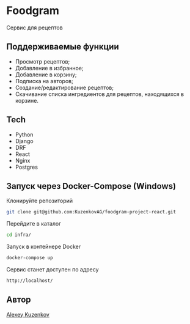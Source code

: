 # Foodgram
Сервис для рецептов

## Поддерживаемые функции
- Просмотр рецептов;
- Добавление в избранное;
- Добавление в корзину;
- Подписка на авторов;
- Создание/редактирование рецептов;
- Скачивание списка ингредиентов для рецептов, находящихся в корзине.

## Tech
- Python
- Django
- DRF
- React
- Nginx
- Postgres

## Запуск через Docker-Compose (Windows)
Клонируйте репозиторий
```sh
git clone git@github.com:KuzenkovAG/foodgram-project-react.git
```
Перейдите в каталог
```sh
cd infra/
```
Запуск в контейнере Docker
```sh
docker-compose up
```
Сервис станет доступен по адресу
```sh
http://localhost/
```


## Автор
[Alexey Kuzenkov]


   [Alexey Kuzenkov]: <https://github.com/KuzenkovAG>
